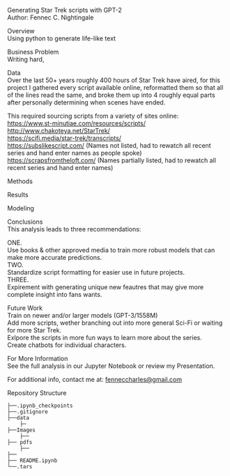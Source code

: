 Generating Star Trek scripts with GPT-2<br>
Author: Fennec C. Nightingale<br>

Overview<br>
Using python to generate life-like text <br>

Business Problem<br>
Writing hard, <br>


Data<br>
Over the last 50+ years roughly 400 hours of Star Trek have aired, for this project I gathered every script available online, reformatted them so that all of the lines read the same, and broke them up into 4 roughly equal parts after personally determining when scenes have ended. <br>

This required sourcing scripts from a variety of sites online: <br>
https://www.st-minutiae.com/resources/scripts/<br>
http://www.chakoteya.net/StarTrek/<br>
https://scifi.media/star-trek/transcripts/<br>
https://subslikescript.com/ (Names not listed, had to rewatch all recent series and hand enter names as people spoke)<br>
https://scrapsfromtheloft.com/ (Names partially listed, had to rewatch all recent series and hand enter names)<br>

Methods<br>

Results<br>

Modeling<br>

Conclusions<br>
This analysis leads to three recommendations:<br>

ONE. <br>
Use books & other approved media to train more robust models that can make more accurate predictions.<br>
TWO. <br>
Standardize script formatting for easier use in future projects.<br>
THREE. <br>
Expirement with generating unique new feautres that may give more complete insight into fans wants.<br>


Future Work<br>
Train on newer and/or larger models (GPT-3/1558M)<br>
Add more scripts, wether branching out into more general Sci-Fi or waiting for more Star Trek. <br>
Exlpore the scripts in more fun ways to learn more about the series. <br>
Create chatbots for individual characters. <br> 

For More Information<br>
See the full analysis in our Jupyter Notebook or review my Presentation.<br>

For additional info, contact me at: fenneccharles@gmail.com<br>

Repository Structure<br>
```
├──.ipynb_checkpoints
├──.gitignore
├──data
    ├─
├──Images
    ├── 
├── pdfs
    ├──
├──
├── README.ipynb
└──.tars
